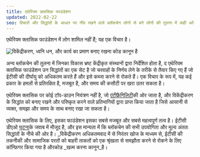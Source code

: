 ```yaml
---
title: एथेरियम क्लासिक फाउंडेशन
updated: 2022-02-22
seo: विचारों और सिद्धांतों के आधार पर नींव रखने वाले ब्लॉकचेन लोगों से बने लोगों की तुलना में कहीं अधिक शक्तिशाली क्यों हैं, इसकी व्याख्या।
---
```


एथेरियम क्लासिक फाउंडेशन में लोग शामिल नहीं हैं; यह एक विचार है।

![विकेंद्रीकरण, ध्वनि धन, और कार्य का प्रमाण बनाए रखना कोड कानून है](../../../src/images/foundation.png)

अन्य ब्लॉकचेन की तुलना में जिनका विकास भ्रष्ट केंद्रीकृत संस्थानों द्वारा निर्देशित होता है, द एथेरियम क्लासिक फाउंडेशन उन सिद्धांतों का एक सेट है जो चरवाहों के निर्णय लेने के तरीके से तैयार किए गए हैं जो ईटीसी की दीर्घायु को अधिकतम करते हैं और इसे कब्जा करने से रोकते हैं। एक विचार के रूप में, यह कई प्रकार के हमलों से प्रतिरक्षित है, मजबूत है, और समय की कसौटी पर खरा उतर सकता है।

एथेरियम क्लासिक पर कोई टॉप-डाउन नियंत्रण नहीं है, जो [एंटीफ्रैगिलिटी](https://en.wikipedia.org/wiki/Antifragility)की ओर जाता है, और विकेंद्रीकरण के सिद्धांत को बनाए रखने और परिष्कृत करने वाले प्रतिभागियों द्वारा प्राप्त किया जाता है जिसे आसानी से व्यक्त, समझा और समय के साथ बनाए रखा जा सकता है।

एथेरियम क्लासिक के लिए, इसका फाउंडेशन इसका सबसे मजबूत और सबसे महत्वपूर्ण तत्व है। ईटीसी डीएओ [घटना](/why-classic/genesis)के जवाब में मौजूद है, और इस मान्यता में कि ब्लॉकचेन की सभी उपयोगिता और मूल्य अंततः सिद्धांतों के नीचे की ओर है। _विकेंद्रीकरण अधिकतमवाद</a> में से निरंतर खोज के माध्यम से, ईटीसी की तकनीकी और सामाजिक परतों को बाहरी ताकतों को एक श्रृंखला से समझौता करने से रोकने के लिए कॉन्फ़िगर किया गया है और</em>कोड _खत्म करना कानून_है।</p>
